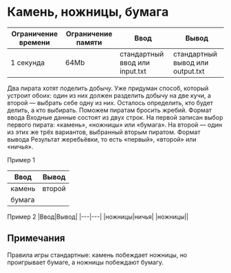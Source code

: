 # Камень, ножницы, бумага

|Ограничение времени|Ограничение памяти|Ввод|Вывод|
|---|---|---|---|
|1 секунда|64Mb|стандартный ввод или input.txt|стандартный вывод или output.txt|

Два пирата хотят поделить добычу. Уже придуман способ, который устроит обоих: один из них должен разделить добычу на две кучи, а второй — выбрать себе одну из них. Осталось определить, кто будет делить, а кто выбирать. Поможем пиратам бросить жребий.
Формат ввода
Входные данные состоят из двух строк. На первой записан выбор первого пирата: «камень», «ножницы» или «бумага». На второй — один из этих же трёх вариантов, выбранный вторым пиратом.
Формат вывода
Результат жеребьёвки, то есть «первый», «второй» или «ничья».

Пример 1

|Ввод|Вывод|
|---|---|
|камень|второй|
|бумага||

Пример 2
|Ввод|Вывод|
|---|---|
|ножницы|ничья|
|ножницы||


## Примечания
Правила игры стандартные: камень побеждает ножницы, но проигрывает бумаге, а ножницы побеждают бумагу.
